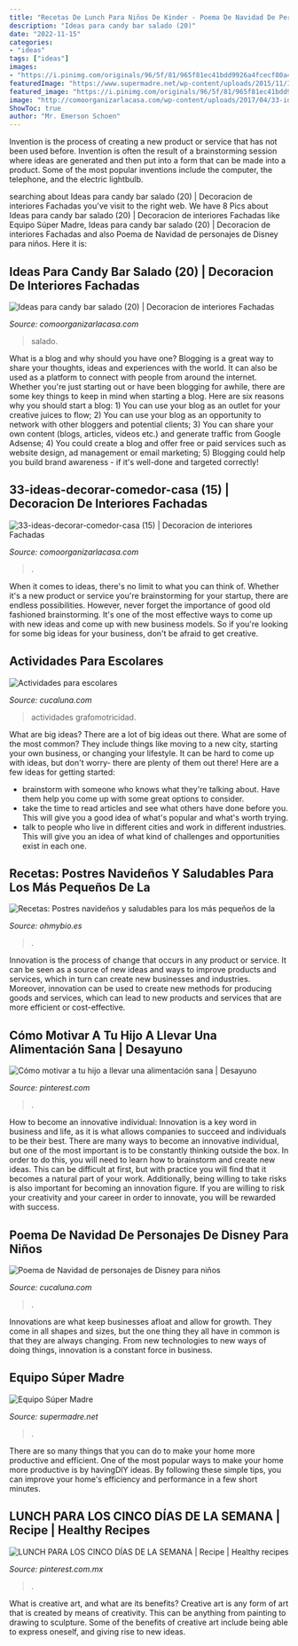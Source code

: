 ```yaml
---
title: "Recetas De Lunch Para Niños De Kinder - Poema De Navidad De Personajes De Disney Para Niños"
description: "Ideas para candy bar salado (20)"
date: "2022-11-15"
categories:
- "ideas"
tags: ["ideas"]
images:
- "https://i.pinimg.com/originals/96/5f/81/965f81ec41bdd9926a4fcecf80a40964.jpg"
featuredImage: "https://www.supermadre.net/wp-content/uploads/2015/11/IMG_5742.jpg"
featured_image: "https://i.pinimg.com/originals/96/5f/81/965f81ec41bdd9926a4fcecf80a40964.jpg"
image: "http://comoorganizarlacasa.com/wp-content/uploads/2017/04/33-ideas-decorar-comedor-casa-15.jpg"
ShowToc: true
author: "Mr. Emerson Schoen"
---
```



Invention is the process of creating a new product or service that has not been used before. Invention is often the result of a brainstorming session where ideas are generated and then put into a form that can be made into a product. Some of the most popular inventions include the computer, the telephone, and the electric lightbulb.

	

		
searching about Ideas para candy bar salado (20) | Decoracion de interiores Fachadas you've visit to the right web. We have 8 Pics about Ideas para candy bar salado (20) | Decoracion de interiores Fachadas like Equipo Súper Madre, Ideas para candy bar salado (20) | Decoracion de interiores Fachadas and also Poema de Navidad de personajes de Disney para niños. Here it is:
		
    
## Ideas Para Candy Bar Salado (20) | Decoracion De Interiores Fachadas

<img loading=lazy src="http://comoorganizarlacasa.com/wp-content/uploads/2016/04/Ideas-para-candy-bar-salado-20.jpg" onerror="this.onerror=null;this.src='https://tse3.mm.bing.net/th?id=OIP.R1X4MkoGEEN6jmgtP_ueAQHaFj&amp;pid=15.1';" alt="Ideas para candy bar salado (20) | Decoracion de interiores Fachadas">

_Source: comoorganizarlacasa.com_

>salado. 

	

What is a blog and why should you have one?
Blogging is a great way to share your thoughts, ideas and experiences with the world. It can also be used as a platform to connect with people from around the internet. Whether you're just starting out or have been blogging for awhile, there are some key things to keep in mind when starting a blog. Here are six reasons why you should start a blog: 1) You can use your blog as an outlet for your creative juices to flow; 2) You can use your blog as an opportunity to network with other bloggers and potential clients; 3) You can share your own content (blogs, articles, videos etc.) and generate traffic from Google Adsense; 4) You could create a blog and offer free or paid services such as website design, ad management or email marketing; 5) Blogging could help you build brand awareness - if it's well-done and targeted correctly!

    
## 33-ideas-decorar-comedor-casa (15) | Decoracion De Interiores Fachadas

<img loading=lazy src="http://comoorganizarlacasa.com/wp-content/uploads/2017/04/33-ideas-decorar-comedor-casa-15.jpg" onerror="this.onerror=null;this.src='https://tse1.mm.bing.net/th?id=OIP.6MtrfgU84RXNxpczNpTJrQHaFj&amp;pid=15.1';" alt="33-ideas-decorar-comedor-casa (15) | Decoracion de interiores Fachadas">

_Source: comoorganizarlacasa.com_

>. 

	

When it comes to ideas, there's no limit to what you can think of. Whether it's a new product or service you're brainstorming for your startup, there are endless possibilities. However, never forget the importance of good old fashioned brainstorming. It's one of the most effective ways to come up with new ideas and come up with new business models. So if you're looking for some big ideas for your business, don't be afraid to get creative.

    
## Actividades Para Escolares

<img loading=lazy src="http://www.cucaluna.com/wp-content/uploads/2015/02/dibujo-de-grafomotricidad-para-niños.jpg" onerror="this.onerror=null;this.src='https://tse3.mm.bing.net/th?id=OIP.qKIqZP_VIMkjIEDndUUzrgHaKH&amp;pid=15.1';" alt="Actividades para escolares">

_Source: cucaluna.com_

>actividades grafomotricidad. 

	

What are big ideas?
There are a lot of big ideas out there. What are some of the most common? They include things like moving to a new city, starting your own business, or changing your lifestyle. It can be hard to come up with ideas, but don't worry- there are plenty of them out there! Here are a few ideas for getting started: 
- brainstorm with someone who knows what they're talking about. Have them help you come up with some great options to consider. 
- take the time to read articles and see what others have done before you. This will give you a good idea of what's popular and what's worth trying. 
- talk to people who live in different cities and work in different industries. This will give you an idea of what kind of challenges and opportunities exist in each one.

    
## Recetas: Postres Navideños Y Saludables Para Los Más Pequeños De La

<img loading=lazy src="http://ohmybio.es/wp-content/uploads/2017/12/Brownie-Papa-Noel.jpg" onerror="this.onerror=null;this.src='https://tse2.mm.bing.net/th?id=OIP.TtXY-JALDc_hRZUXyBU1NQHaJ4&amp;pid=15.1';" alt="Recetas: Postres navideños y saludables para los más pequeños de la">

_Source: ohmybio.es_

>. 

	

Innovation is the process of change that occurs in any product or service. It can be seen as a source of new ideas and ways to improve products and services, which in turn can create new businesses and industries. Moreover, innovation can be used to create new methods for producing goods and services, which can lead to new products and services that are more efficient or cost-effective.

    
## Cómo Motivar A Tu Hijo A Llevar Una Alimentación Sana | Desayuno

<img loading=lazy src="https://i.pinimg.com/736x/e8/cd/ab/e8cdabe358b631d003ded7c110fa319e.jpg" onerror="this.onerror=null;this.src='https://tse3.mm.bing.net/th?id=OIP.HAmsXFbyKTWIDlplV0VTrwHaD3&amp;pid=15.1';" alt="Cómo motivar a tu hijo a llevar una alimentación sana | Desayuno">

_Source: pinterest.com_

>. 

	

How to become an innovative individual:
Innovation is a key word in business and life, as it is what allows companies to succeed and individuals to be their best. There are many ways to become an innovative individual, but one of the most important is to be constantly thinking outside the box. In order to do this, you will need to learn how to brainstorm and create new ideas. This can be difficult at first, but with practice you will find that it becomes a natural part of your work. Additionally, being willing to take risks is also important for becoming an innovation figure. If you are willing to risk your creativity and your career in order to innovate, you will be rewarded with success.

    
## Poema De Navidad De Personajes De Disney Para Niños

<img loading=lazy src="http://www.cucaluna.com/wp-content/uploads/HLIC/4cceb3bdac3b14ffac25c3066d873c04.jpg" onerror="this.onerror=null;this.src='https://tse2.mm.bing.net/th?id=OIP.TM6zvaw7FP-sJcMGbYc8BAAAAA&amp;pid=15.1';" alt="Poema de Navidad de personajes de Disney para niños">

_Source: cucaluna.com_

>. 

	

Innovations are what keep businesses afloat and allow for growth. They come in all shapes and sizes, but the one thing they all have in common is that they are always changing. From new technologies to new ways of doing things, innovation is a constant force in business.

    
## Equipo Súper Madre

<img loading=lazy src="https://www.supermadre.net/wp-content/uploads/2015/11/IMG_5742.jpg" onerror="this.onerror=null;this.src='https://tse3.mm.bing.net/th?id=OIP.93PwEHoyJ6rVBySrora0XQHaEF&amp;pid=15.1';" alt="Equipo Súper Madre">

_Source: supermadre.net_

>. 

	

There are so many things that you can do to make your home more productive and efficient. One of the most popular ways to make your home more productive is by havingDIY ideas. By following these simple tips, you can improve your home's efficiency and performance in a few short minutes.

    
## LUNCH PARA LOS CINCO DÍAS DE LA SEMANA | Recipe | Healthy Recipes

<img loading=lazy src="https://i.pinimg.com/originals/96/5f/81/965f81ec41bdd9926a4fcecf80a40964.jpg" onerror="this.onerror=null;this.src='https://tse4.mm.bing.net/th?id=OIP.OFadxN0yPo0pV4y4v2YoaQHaMW&amp;pid=15.1';" alt="LUNCH PARA LOS CINCO DÍAS DE LA SEMANA | Recipe | Healthy recipes">

_Source: pinterest.com.mx_

>. 

	

What is creative art, and what are its benefits?
Creative art is any form of art that is created by means of creativity. This can be anything from painting to drawing to sculpture. Some of the benefits of creative art include being able to express oneself, and giving rise to new ideas.

